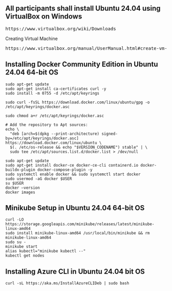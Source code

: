 ## All participants shall install Ubuntu 24.04 using VirtualBox on Windows
<pre>
https://www.virtualbox.org/wiki/Downloads  
</pre>  

Creating Virtual Machine
<pre>
https://www.virtualbox.org/manual/UserManual.html#create-vm-wizard  
</pre>


## Installing Docker Community Edition in Ubuntu 24.04 64-bit OS
```
sudo apt-get update
sudo apt-get install ca-certificates curl -y
sudo install -m 0755 -d /etc/apt/keyrings

sudo curl -fsSL https://download.docker.com/linux/ubuntu/gpg -o /etc/apt/keyrings/docker.asc

sudo chmod a+r /etc/apt/keyrings/docker.asc

# Add the repository to Apt sources:
echo \
  "deb [arch=$(dpkg --print-architecture) signed-by=/etc/apt/keyrings/docker.asc] https://download.docker.com/linux/ubuntu \
  $(. /etc/os-release && echo "$VERSION_CODENAME") stable" | \
  sudo tee /etc/apt/sources.list.d/docker.list > /dev/null

sudo apt-get update
sudo apt-get install docker-ce docker-ce-cli containerd.io docker-buildx-plugin docker-compose-plugin -y
sudo systemctl enable docker && sudo systemctl start docker
sudo usermod -aG docker $USER
su $USER
docker –version
docker images
```

## Minikube Setup in Ubuntu 24.04 64-bit OS
```
curl -LO https://storage.googleapis.com/minikube/releases/latest/minikube-linux-amd64
sudo install minikube-linux-amd64 /usr/local/bin/minikube && rm minikube-linux-amd64
sudo su -
minikube start
alias kubectl="minikube kubectl --"
kubectl get nodes
```

## Installing Azure CLI in Ubuntu 24.04 bit OS
```
curl -sL https://aka.ms/InstallAzureCLIDeb | sudo bash
```
